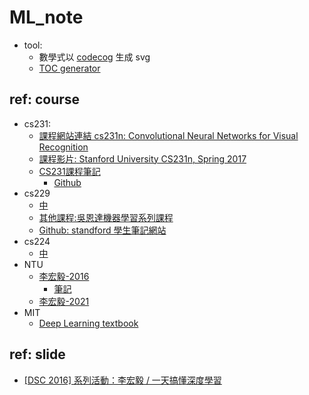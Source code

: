 # ML_note

* tool:
    * 數學式以 [codecog](https://www.codecogs.com/latex/eqneditor.php?latex=%5Csmall&space;%5Cbegin%7Balign*%7D&space;f(x)&=(-3)%5E3+3(-3)%5E2-6(-3)+14&space;%5C%5C&space;&=-27+27+18+14&space;%5C%5C&space;&=32&space;%5Cend%7Balign*%7D) 生成 svg 
    * [TOC generator](https://ecotrust-canada.github.io/markdown-toc/)

## ref: course 

* cs231:
    * [課程網站連結 cs231n: Convolutional Neural Networks for Visual Recognition](http://cs231n.stanford.edu/)
    * [課程影片: Stanford University CS231n, Spring 2017](https://www.youtube.com/playlist?list=PLC1qU-LWwrF64f4QKQT-Vg5Wr4qEE1Zxk)
    * [CS231課程筆記](https://zhuanlan.zhihu.com/p/21930884)
        * [Github](https://github.com/whyscience/CS231n-Note-Translation_CN)
* cs229
    * [中](https://www.bilibili.com/video/BV1JE411w7Ub?p=1)
    * [其他課程:吳恩達機器學習系列課程](https://www.bilibili.com/video/BV164411b7dx?p=1)
    * [Github: standford 學生筆記網站](https://stanford.edu/~shervine/teaching/cs-229/)
* cs224
    * [中](https://www.bilibili.com/video/BV1r4411f7td?p=1)
* NTU
    * [李宏毅-2016](https://www.youtube.com/playlist?list=PLJV_el3uVTsPy9oCRY30oBPNLCo89yu49)
        * [筆記](https://github.com/Sakura-gh/ML-notes)
    * [李宏毅-2021](https://www.youtube.com/playlist?list=PLJV_el3uVTsMhtt7_Y6sgTHGHp1Vb2P2J)
* MIT
    * [Deep Learning textbook](https://www.deeplearningbook.org/)

## ref: slide

* [[DSC 2016] 系列活動：李宏毅 / 一天搞懂深度學習](https://www.slideshare.net/tw_dsconf/ss-62245351)